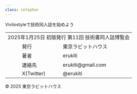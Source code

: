 ```yaml
---
class: colophon
---
```


<div>
    <!-- 余白 -->
</div>

<div>
    <div class="colophon-title">Vivliostyleで技術同人誌を始めよう</div>
    <table>
        <tr>
            <td colspan="3">2025年1月25日 初版発行 第11回 技術書同人誌博覧会</td>
        </tr>
        <tr>
            <td>　</td>
            <td>発行</td>
            <td>東京ラビットハウス</td>
        </tr>
        <tr>
            <td>　</td>
            <td>著者</td>
            <td>erukiti</td>
        </tr>
        <tr>
            <td>　</td>
            <td>連絡先</td>
            <td>erukiti@gmail.com</td>
        </tr>
        <tr>
            <td>　</td>
            <td>X(Twitter)</td>
            <td>@erukiti</td>
        </tr>
    </table>
    <div>&copy; 2025 東京ラビットハウス</div>
</div>
